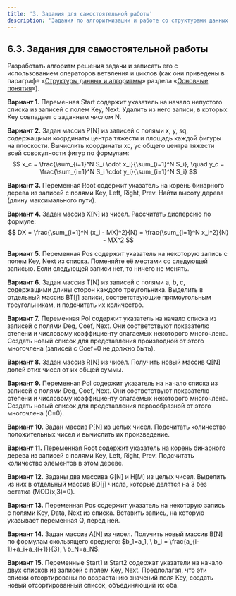 ```yaml
---
title: '3. Задания для самостоятельной работы'
description: 'Задания по алгоритмизации и работе со структурами данных: списками, массивами, деревьями.'
---
```


## 6.3. Задания для самостоятельной работы

Разработать алгоритм решения задачи и записать его с использованием операторов ветвления и циклов (как они приведены в параграфе «[Структуры данных и алгоритмы](/path/to/data-structures)» раздела «[Основные понятия](/path/to/key-concepts)»).

**Вариант 1.**
Переменная Start содержит указатель на начало непустого списка из записей с полем Key, Next. Удалить из него записи, в которых Key совпадает с заданным числом N.

**Вариант 2.**
Задан массив P[N] из записей с полями x, y, sq, содержащими координаты центра тяжести и площадь каждой фигуры на плоскости. Вычислить координаты xc, yc общего центра тяжести всей совокупности фигур по формулам:
$$
x_c = \frac{\sum_{i=1}^N S_i \cdot x_i}{\sum_{i=1}^N S_i}, \quad y_c = \frac{\sum_{i=1}^N S_i \cdot y_i}{\sum_{i=1}^N S_i}
$$

**Вариант 3.**
Переменная Root содержит указатель на корень бинарного дерева из записей с полями Key, Left, Right, Prev. Найти высоту дерева (длину максимального пути).

**Вариант 4.**
Задан массив X[N] из чисел. Рассчитать дисперсию по формуле:
$$
DX = \frac{\sum_{i=1}^N (x_i - MX)^2}{N} = \frac{\sum_{i=1}^N x_i^2}{N} - MX^2
$$

**Вариант 5.**
Переменная Pos содержит указатель на некоторую запись с полем Key, Next из списка. Поменяйте её местами со следующей записью. Если следующей записи нет, то ничего не менять.

**Вариант 6.**
Задан массив T[N] из записей с полями a, b, c, содержащими длины сторон каждого треугольника. Выделить в отдельный массив BT[j] записи, соответствующие прямоугольным треугольникам, и подсчитать их количество.

**Вариант 7.**
Переменная Pol содержит указатель на начало списка из записей с полями Deg, Coef, Next. Они соответствуют показателю степени и числовому коэффициенту слагаемых некоторого многочлена. Создать новый список для представления производной от этого многочлена (записей с Coef=0 не должно быть).

**Вариант 8.**
Задан массив R[N] из чисел. Получить новый массив Q[N] долей этих чисел от их общей суммы.

**Вариант 9.**
Переменная Pol содержит указатель на начало списка из записей с полями Deg, Coef, Next. Они соответствуют показателю степени и числовому коэффициенту слагаемых некоторого многочлена. Создать новый список для представления первообразной от этого многочлена (C=0).

**Вариант 10.**
Задан массив P[N] из целых чисел. Подсчитать количество положительных чисел и вычислить их произведение.

**Вариант 11.**
Переменная Root содержит указатель на корень бинарного дерева из записей с полями Key, Left, Right, Prev. Подсчитать количество элементов в этом дереве.

**Вариант 12.**
Заданы два массива G[N] и H[M] из целых чисел. Выделить из них в отдельный массив BD[j] числа, которые делятся на 3 без остатка (MOD(x,3)=0).

**Вариант 13.**
Переменная Pos содержит указатель на некоторую запись с полями Key, Data, Next из списка. Вставить запись, на которую указывает переменная Q, перед ней.

**Вариант 14.**
Задан массив A[N] из чисел. Получить новый массив B[N] по формулам скользящего среднего:
$b_1=a_1, \ b_i = \frac{a_{i-1}+a_i+a_{i+1}}{3}, \ b_N=a_N$.

**Вариант 15.**
Переменные Start1 и Start2 содержат указатели на начало двух списков из записей с полем Key, Next. Предполагая, что эти списки отсортированы по возрастанию значений поля Key, создать новый отсортированный список, объединяющий их оба.